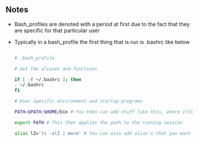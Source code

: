 ## Notes

- Bash_profiles are denoted with a period at first due to the fact that they are specific for that particular user
- Typically in a bash_profile the first thing that is run is .bashrc like below

  ```bash

  # .bash_profile

  # Get the aliases and functions

  if [ -f ~/.bashrc ]; then
  . ~/.bashrc
  fi

  # User specific environment and startup programs

  PATH=$PATH:$HOME/bin # You then can add stuff like this, where itll append anything in the bin folder to the running environment for the current path for that user

  export PATH # This then applies the path to the running session

  alias lZ='ls -alZ | more' # You can also add alias's that you want in that particular session
  ```
